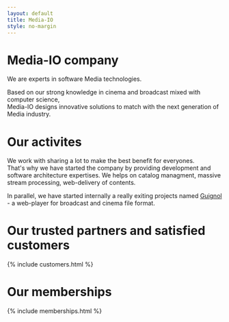 ```yaml
---
layout: default
title: Media-IO
style: no-margin
---
```


<div class="section">
  <div class="filler"></div>
  <h1>Media-IO company</h1>
  <p>
    We are experts in software Media technologies.
  </p>
  <div>
    Based on our strong knowledge in cinema and broadcast mixed with computer science,
  </div>
  <div>
    Media-IO designs innovative solutions to match with the next generation of Media industry.
  </div>
  <div class="filler"></div>
</div>

<div class="section">
	<h1>Our activites</h1>
  <div>
    We work with sharing a lot to make the best benefit for everyones.
  </div>
  <div>
    That's why we have started the company by providing development and software architecture expertises. We helps on catalog managment, massive stream processing, web-delivery of contents.
  </div>
  <p>
    In parallel, we have started internally a really exiting projects named <a href="/guignol">Guignol</a> - a web-player for broadcast and cinema file format.
  </p>
</div>

<div class="section">
  <h1>Our trusted partners and satisfied customers</h1>
  {% include customers.html %}
</div>

<div class="section">
	<h1>Our memberships</h1>
	{% include memberships.html %}
</div>
